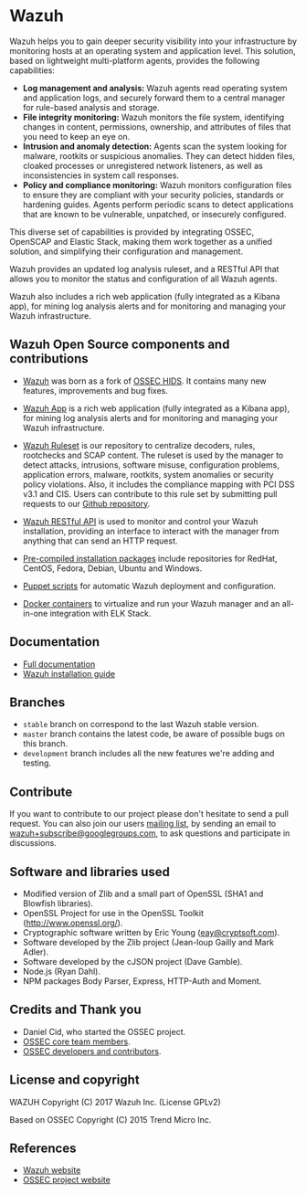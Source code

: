 # Wazuh

Wazuh helps you to gain deeper security visibility into your infrastructure by monitoring hosts at an operating system and application level. This solution, based on lightweight multi-platform agents, provides the following capabilities:

- **Log management and analysis:** Wazuh agents read operating system and application logs, and securely forward them to a central manager for rule-based analysis and storage.
- **File integrity monitoring:** Wazuh monitors the file system, identifying changes in content, permissions, ownership, and attributes of files that you need to keep an eye on.
- **Intrusion and anomaly detection:** Agents scan the system looking for malware, rootkits or suspicious anomalies. They can detect hidden files, cloaked processes or unregistered network listeners, as well as inconsistencies in system call responses.
- **Policy and compliance monitoring:** Wazuh monitors configuration files to ensure they are compliant with your security policies, standards or hardening guides. Agents perform periodic scans to detect applications that are known to be vulnerable, unpatched, or insecurely configured.

This diverse set of capabilities is provided by integrating OSSEC, OpenSCAP and Elastic Stack, making them work together as a unified solution, and simplifying their configuration and management.

Wazuh provides an updated log analysis ruleset, and a RESTful API that allows you to monitor the status and configuration of all Wazuh agents.

Wazuh also includes a rich web application (fully integrated as a Kibana app), for mining log analysis alerts and for monitoring and managing your Wazuh infrastructure.

## Wazuh Open Source components and contributions

* [Wazuh](https://documentation.wazuh.com/current/index.html) was born as a fork of [OSSEC HIDS](https://github.com/ossec/ossec-hids). It contains many new features, improvements and bug fixes.

* [Wazuh App](https://documentation.wazuh.com/current/index.html#example-screenshots) is a rich web application (fully integrated as a Kibana app), for mining log analysis alerts and for monitoring and managing your Wazuh infrastructure.

* [Wazuh Ruleset](https://documentation.wazuh.com/current/user-manual/ruleset/index.html) is our repository to centralize decoders, rules, rootchecks and SCAP content. The ruleset is used by the manager to detect attacks, intrusions, software misuse, configuration problems, application errors, malware, rootkits, system anomalies or security policy violations. Also, it includes the compliance mapping with PCI DSS v3.1 and CIS. Users can contribute to this rule set by submitting pull requests to our [Github repository](https://github.com/wazuh/wazuh-ruleset).

* [Wazuh RESTful API](https://documentation.wazuh.com/current/user-manual/api/index.html) is used to monitor and control your Wazuh installation, providing an interface to interact with the manager from anything that can send an HTTP request.

* [Pre-compiled installation packages](https://documentation.wazuh.com/current/installation-guide/packages-list/index.html) include repositories for RedHat, CentOS, Fedora, Debian, Ubuntu and Windows.

* [Puppet scripts](https://documentation.wazuh.com/current/deploying-with-puppet/index.html) for automatic Wazuh deployment and configuration.

* [Docker containers](https://documentation.wazuh.com/current/docker/index.html) to virtualize and run your Wazuh manager and an all-in-one integration with ELK Stack.

## Documentation

* [Full documentation](http://documentation.wazuh.com)
* [Wazuh installation guide](https://documentation.wazuh.com/current/installation-guide/index.html)

## Branches

* `stable` branch on correspond to the last Wazuh stable version.
* `master` branch contains the latest code, be aware of possible bugs on this branch.
* `development` branch includes all the new features we're adding and testing.

## Contribute

If you want to contribute to our project please don't hesitate to send a pull request. You can also join our users [mailing list](https://groups.google.com/d/forum/wazuh), by sending an email to [wazuh+subscribe@googlegroups.com](mailto:wazuh+subscribe@googlegroups.com), to ask questions and participate in discussions.

## Software and libraries used

* Modified version of Zlib and a small part of OpenSSL (SHA1 and Blowfish libraries).
* OpenSSL Project for use in the OpenSSL Toolkit (http://www.openssl.org/).
* Cryptographic software written by Eric Young (eay@cryptsoft.com).
* Software developed by the Zlib project (Jean-loup Gailly and Mark Adler).
* Software developed by the cJSON project (Dave Gamble).
* Node.js (Ryan Dahl).
* NPM packages Body Parser, Express, HTTP-Auth and Moment.

## Credits and Thank you

* Daniel Cid, who started the OSSEC project.
* [OSSEC core team members](http://ossec.github.io/about.html#ossec-team).
* [OSSEC developers and contributors](https://github.com/ossec/ossec-hids/blob/master/CONTRIBUTORS).

## License and copyright

WAZUH
Copyright (C) 2017 Wazuh Inc.  (License GPLv2)

Based on OSSEC
Copyright (C) 2015 Trend Micro Inc.

## References

* [Wazuh website](http://wazuh.com)
* [OSSEC project website](http://ossec.github.io)
